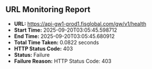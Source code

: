 ## URL Monitoring Report

- **URL:** https://api-gw1-prod1.fisglobal.com/gw/v1/health
- **Start Time:** 2025-09-20T03:05:45.598712
- **End Time:** 2025-09-20T03:05:45.680912
- **Total Time Taken:** 0.0822 seconds
- **HTTP Status Code:** 403
- **Status:** Failure
- **Failure Reason:** HTTP Status Code: 403
